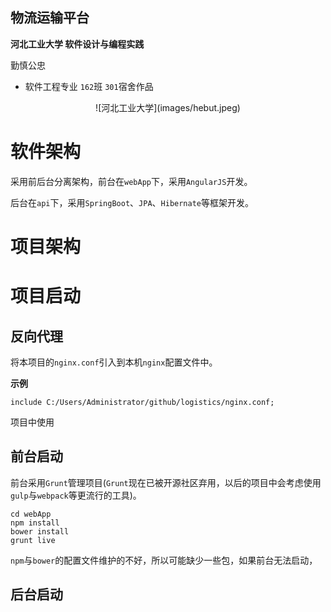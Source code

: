 ## 物流运输平台

**河北工业大学 软件设计与编程实践**

勤慎公忠

 - 软件工程专业 `162`班 `301`宿舍作品

<div align=center>![河北工业大学](images/hebut.jpeg)</div>

# 软件架构

采用前后台分离架构，前台在`webApp`下，采用`AngularJS`开发。

后台在`api`下，采用`SpringBoot`、`JPA`、`Hibernate`等框架开发。

# 项目架构

# 项目启动

## 反向代理

将本项目的`nginx.conf`引入到本机`nginx`配置文件中。

**示例**

```
include C:/Users/Administrator/github/logistics/nginx.conf;
```

项目中使用

## 前台启动

前台采用`Grunt`管理项目(`Grunt`现在已被开源社区弃用，以后的项目中会考虑使用`gulp`与`webpack`等更流行的工具)。

```
cd webApp
npm install
bower install
grunt live
```

`npm`与`bower`的配置文件维护的不好，所以可能缺少一些包，如果前台无法启动，

## 后台启动


